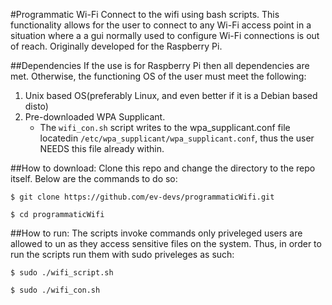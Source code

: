 #Programmatic Wi-Fi
Connect to the wifi using bash scripts. This functionality allows for the user to connect to any Wi-Fi access point in a situation where a a gui normally used to configure Wi-Fi connections is out of reach. Originally developed for the Raspberry Pi.

##Dependencies
If the use is for Raspberry Pi then all dependencies are met. Otherwise, the functioning OS of the user must meet the following:

1. Unix based OS(preferably Linux, and even better if it is a Debian based disto)
2. Pre-downloaded WPA Supplicant.
    * The `wifi_con.sh` script writes to the wpa_supplicant.conf file locatedin `/etc/wpa_supplicant/wpa_supplicant.conf`, thus the user NEEDS this file already within.


##How to download:
Clone this repo and change the directory to the repo itself. Below are the commands to do so:

`$ git clone https://github.com/ev-devs/programmaticWifi.git`

`$ cd programmaticWifi`

##How to run:
The scripts invoke commands only priveleged users are allowed to un as they access sensitive files on the system. Thus, in order to run the scripts run them with sudo priveleges as such:

`$ sudo ./wifi_script.sh`

`$ sudo ./wifi_con.sh`
